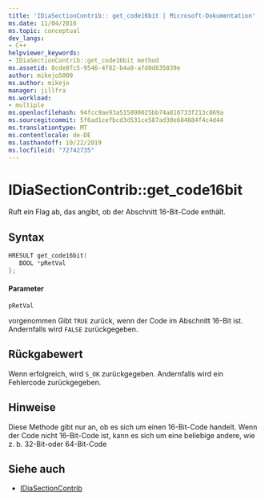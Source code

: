 ```yaml
---
title: 'IDiaSectionContrib:: get_code16bit | Microsoft-Dokumentation'
ms.date: 11/04/2016
ms.topic: conceptual
dev_langs:
- C++
helpviewer_keywords:
- IDiaSectionContrib::get_code16bit method
ms.assetid: 8cde8fc5-9546-4f82-b4a8-afd0d835039e
author: mikejo5000
ms.author: mikejo
manager: jillfra
ms.workload:
- multiple
ms.openlocfilehash: 94fcc9ae93a515890025bb74a810733f213c869a
ms.sourcegitcommit: 5f6ad1cefbcd3d531ce587ad30e684684f4c4d44
ms.translationtype: MT
ms.contentlocale: de-DE
ms.lasthandoff: 10/22/2019
ms.locfileid: "72742735"
---
```

# <a name="idiasectioncontribget_code16bit"></a>IDiaSectionContrib::get_code16bit
Ruft ein Flag ab, das angibt, ob der Abschnitt 16-Bit-Code enthält.

## <a name="syntax"></a>Syntax

```C++
HRESULT get_code16bit(
   BOOL *pRetVal
};
```

#### <a name="parameters"></a>Parameter
 `pRetVal`

vorgenommen Gibt `TRUE` zurück, wenn der Code im Abschnitt 16-Bit ist. Andernfalls wird `FALSE` zurückgegeben.

## <a name="return-value"></a>Rückgabewert
 Wenn erfolgreich, wird `S_OK` zurückgegeben. Andernfalls wird ein Fehlercode zurückgegeben.

## <a name="remarks"></a>Hinweise
 Diese Methode gibt nur an, ob es sich um einen 16-Bit-Code handelt. Wenn der Code nicht 16-Bit-Code ist, kann es sich um eine beliebige andere, wie z. b. 32-Bit-oder 64-Bit-Code

## <a name="see-also"></a>Siehe auch
- [IDiaSectionContrib](../../debugger/debug-interface-access/idiasectioncontrib.md)
